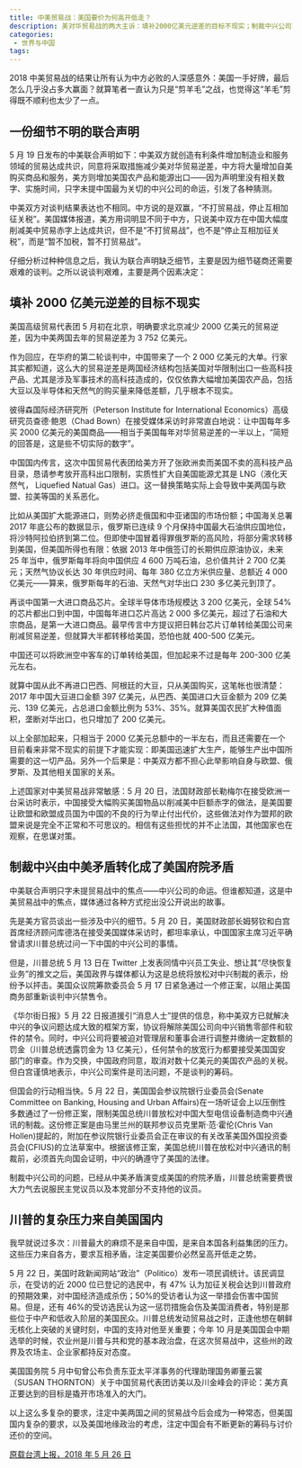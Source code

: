 ```yaml
---
title: 中美贸易战：美国要价为何高开低走？
description: 美对华贸易战的两大主诉：填补2000亿美元逆差的目标不现实；制裁中兴公司已从中美矛盾演变成美国的府院矛盾。川普的麻烦来自本国各利益集团的压力。这些压力集团的要求互相矛盾，注定美国要价必然呈高开低走之势。
categories:
 - 世界与中国
tags:
---
```


2018 中美贸易战的结果让所有认为中方必败的人深感意外：美国一手好牌，最后怎么几乎没占多大赢面？就算笔者一直认为只是“剪羊毛”之战，也觉得这“羊毛”剪得既不顺利也太少了一点。

<!-- more -->

## 一份细节不明的联合声明

5 月 19 日发布的中美联合声明如下：中美双方就创造有利条件增加制造业和服务领域的贸易达成共识，同意将采取措施减少美对华贸易逆差，中方将大量增加自美购买商品和服务，美方则增加美国农产品和能源出口——因为声明里没有相关数字、实施时间，只字未提中国最为关切的中兴公司的命运，引发了各种猜测。

中美双方对谈判结果表达也不相同。中方说的是双赢，“不打贸易战，停止互相加征关税”。美国媒体报道，美方用词明显不同于中方，只说美中双方在中国大幅度削减美中贸易赤字上达成共识，但不是“不打贸易战”，也不是“停止互相加征关税”，而是“暂不加税，暂不打贸易战”。

仔细分析过种种信息之后，我认为联合声明缺乏细节，主要是因为细节磋商还需要艰难的谈判。之所以说谈判艰难，主要是两个因素决定：

## 填补 2000 亿美元逆差的目标不现实

美国高级贸易代表团 5 月初在北京，明确要求北京减少 2000 亿美元的贸易逆差，因为中美两国去年的贸易逆差为 3 752 亿美元。

作为回应，在华府的第二轮谈判中，中国带来了一个 2 000 亿美元的大单。行家其实都知道，这么大的贸易逆差是两国经济结构包括美国对华限制出口一些高科技产品、尤其是涉及军事技术的高科技造成的，仅仅依靠大幅增加美国农产品，包括大豆以及半导体和天然气的购买量来降低差额，几乎根本不现实。

彼得森国际经济研究所（Peterson Institute for International Economics）高级研究员查德·鲍恩（Chad Bown）在接受媒体采访时非常直白地说：让中国每年多买 2000 亿美元的美国商品——相当于美国每年对华贸易逆差的一半以上，“简短的回答是，这是些不切实际的数字”。

中国国内传言，这次中国贸易代表团给美方开了张欧洲卖而美国不卖的高科技产品目录，恳请参考放开高科出口限制，实质性扩大自美国能源尤其是 LNG（液化天然气， Liquefied Natual Gas）进口。这一替换策略实际上会导致中美两国与欧盟、拉美等国的关系恶化。

比如从美国扩大能源进口，则势必挤走俄国和中亚诸国的市场份额；中国海关总署 2017 年底公布的数据显示，俄罗斯已连续 9 个月保持中国最大石油供应国地位，将沙特阿拉伯挤到第二位。但即使中国冒着得罪俄罗斯的高风险，将部分需求转移到美国，但美国所得也有限：依据 2013 年中俄签订的长期供应原油协议，未来 25 年当中，俄罗斯每年将向中国供应 4 600 万吨石油，总价值共计 2 700 亿美元；天然气协议长达 30 年供应时间、每年 380 亿立方米供应量、总额近 4 000 亿美元——算来，俄罗斯每年的石油、天然气对华出口 230 多亿美元到顶了。

再谈中国第一大进口商品芯片。全球半导体市场规模达 3 200 亿美元，全球 54%的芯片都出口到中国，中国每年进口芯片高达 2 000 多亿美元，超过了石油和大宗商品，是第一大进口商品。最早传言中方提议把日韩台芯片订单转给美国公司来削减贸易逆差，但就算大半都转移给美国，恐怕也就 400-500 亿美元。

中国还可以将欧洲空中客车的订单转给美国，但加起来不过是每年 200-300 亿美元左右。

就算中国从此不再进口巴西、阿根廷的大豆，只从美国购买，这笔帐也很清楚：2017 年中国大豆进口金额 397 亿美元，从巴西、美国进口大豆金额为 209 亿美元、139 亿美元，占总进口金额比例为 53%、35%。就算美国农民扩大种值面积，垄断对华出口，也只增加了 200 亿美元。

以上全部加起来，只相当于 2000 亿美元总额中的一半左右，而且还需要在一个目前看来非常不现实的前提下才能实现：即美国迅速扩大生产，能够生产出中国所需要的这一切产品。另外一个后果是：中美双方都不担心此举影响自身与欧盟、俄罗斯、及其他相关国家的关系。

上述国家对中美贸易战非常敏感：5 月 20 日，法国财政部长勒梅尔在接受欧洲一台采访时表示，中国接受大幅购买美国物品以削减美中巨额赤字的做法，是美国要让欧盟和欧盟成员国为中国的不良的行为举止付出代价，这些做法对作为盟邦的欧盟来说是完全不正常和不可思议的。相信有这些担忧的并不止法国，其他国家也在观察，在思谋对策。

## 制裁中兴由中美矛盾转化成了美国府院矛盾

中美联合声明只字未提贸易战中的焦点——中兴公司的命运。但谁都知道，这是中美贸易战中的焦点，媒体通过各种方式挖出没公开说出的故事。

先是美方官员谈出一些涉及中兴的细节。5 月 20 日，美国财政部长姆努钦和白宫首席经济顾问库德洛在接受美国媒体采访时，都坦率承认，中国国家主席习近平确曾请求川普总统过问一下中国的中兴公司的事情。

但是，川普总统 5 月 13 日在 Twitter 上发表同情中兴员工失业、想让其“尽快恢复业务”的推文之后，美国政界与媒体都认为这是总统将放松对中兴制裁的表示，纷纷予以抨击。美国众议院筹款委员会 5 月 17 日紧急通过一个修正案，以阻止美国商务部重新谈判中兴禁售令。

《华尔街日报》5 月 22 日报道援引“消息人士”提供的信息，称中美双方已就解决中兴的争议问题达成大致的框架方案，协议将解除美国公司向中兴销售零部件和软件的禁令。同时，中兴公司将要被迫对管理层和董事会进行调整并缴纳一定数额的罚金（川普总统透露罚金为 13 亿美元），任何禁令的放宽行为都要接受美国国安部门的审查。作为交换，中国政府同意，取消对数十亿美元的美国农产品的关税。但白宫谨慎地表示，中兴公司案件是司法问题，不是谈判的筹码。

但国会的行动相当快。5 月 22 日，美国国会参议院银行业委员会(Senate Committee on Banking, Housing and Urban Affairs)在一场听证会上以压倒性多数通过了一份修正案，限制美国总统川普放松对中国大型电信设备制造商中兴通讯的制裁。这份修正案是由马里兰州的联邦参议员克里斯·范·霍伦(Chris Van Hollen)提起的，附加在参议院银行业委员会正在审议的有关改革美国外国投资委员会(CFIUS)的立法草案中。根据该修正案，美国总统川普在放松对中兴通讯的制裁前，必须首先向国会证明，中兴的确遵守了美国的法律。

制裁中兴公司的问题，已经从中美矛盾演变成美国的府院矛盾，川普总统需要费很大力气去说服民主党议员以及本党部分不支持他的议员。

## 川普的复杂压力来自美国国内

我早就说过多次：川普最大的麻烦不是来自中国，是来自本国各利益集团的压力。这些压力来自各方，要求互相矛盾，注定美国要价必然呈高开低走之势。

5 月 22 日，美国时政新闻网站“政治”（Politico）发布一项民调统计。该民调显示，在受访的近 2000 位已登记的选民中，有 47% 认为加征关税会达到川普政府的预期效果，对中国经济造成杀伤；50%的受访者认为这一举措会伤害中国贸易。但是，还有 46%的受访选民认为这一惩罚措施会伤及美国消费者，特别是那些位于中产和低收入阶层的美国民众。川普总统发动贸易战之时，正逢他想在朝鲜无核化上突破的关键时刻，中国的支持对他至关重要；今年 10 月是美国国会中期选举的时候，农业州是川普与共和党的基本政治盘，在这次贸易战中，这些州的政界及农场主、企业家都持反对态度。

美国国务院 5 月中旬曾公布负责东亚太平洋事务的代理助理国务卿董云裳 （SUSAN THORNTON）关于中国贸易代表团访美以及川金峰会的评论：美方真正要达到的目标是撬开市场准入的大门。

以上这么多复杂的要求，注定中美两国之间的贸易战今后会成为一种常态，但美国国内复杂的要求，以及美国地缘政治的考虑，注定中国会有不断更新的筹码与讨价还价的空间。

[原载台湾上报，2018 年 5 月 26 日](http://www.upmedia.mg/news_info.php?SerialNo=41589)
